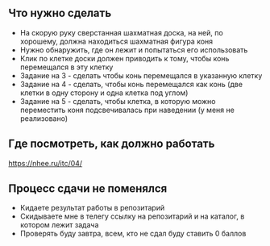 ## Что нужно сделать

 * На скорую руку сверстанная шахматная доска, на ней, по хорошему, должна находиться шахматная фигура коня
 * Нужно обнаружить, где он лежит и попытаться его использовать
 * Клик по клетке доски должен приводить к тому, чтобы конь перемещался в эту клетку
 * Задание на 3 - сделать чтобы конь перемещался в указанную клетку
 * Задание на 4 - сделать, чтобы конь перемещался как конь (две клетки в одну сторону и одна клетка под углом)
 * Задание на 5 - сделать, чтобы клетка, в которую можно переместить коня подсвечивалась при наведении (у меня не реализовано)

## Где посмотреть, как должно работать

 https://nhee.ru/itc/04/

## Процесс сдачи не поменялся

 * Кидаете результат работы в репозитарий
 * Скидываете мне в телегу ссылку на репозитарий и на каталог, в котором лежит задача
 * Проверять буду завтра, всем, кто не сдал буду ставить 0 баллов
